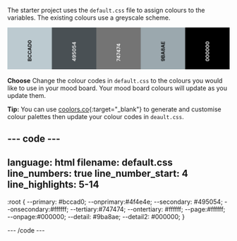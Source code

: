 The starter project uses the `default.css` file to assign colours to the variables. The existing colours use a greyscale scheme. 

![The default colour palette showing 5 shades of grey.](images/greyscale.png)

**Choose** Change the colour codes in `default.css` to the colours you would like to use in your mood board. Your mood board colours will update as you update them.

**Tip:** You can use [coolors.co](https://coolors.co){:target="_blank"} to generate and customise colour palettes then update your colour codes in `deault.css`.

--- code ---
---
language: html
filename: default.css
line_numbers: true
line_number_start: 4
line_highlights: 5-14
---

:root {
  --primary: #bccad0;
  --onprimary:#4f4e4e;
  --secondary: #495054;
  --onsecondary:#ffffff;
  --tertiary:#747474;
  --ontertiary: #ffffff;
  --page:#ffffff;
  --onpage:#000000;
  --detail: #9ba8ae;
  --detail2: #000000;
}

--- /code ---

